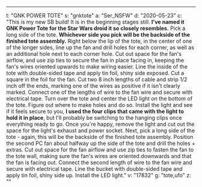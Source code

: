---
t: "GNK POWER TOTE"
s: "gnktote"
a: "Ser_NSFW"
d: "2020-05-23"
c: "This is my new SB build! It is in the beginning stages still. <strong>I've named it GNK Power Tote for the Star Wars droid it so closely resembles.</strong>
  Pick a long side of the tote. <strong>Whichever side you pick will be the backside of the finished tote assembly.</strong> Right below the lip of the tote, in the center of one of the longer sides, line up the fan and drill holes for each corner, as well as an additional hole next to each corner hole. Cut out space for the fan's airflow, and use zip ties to secure the fan in place facing in, keeping the fan's wires oriented upwards to make wiring easier. Line the inside of the tote with double-sided tape and apply tin foil, shiny side exposed. Cut a square in the foil for the fan. Cut two 8 inch lengths of cable and strip 1/2 inch off the ends, marking one of the wires as positive if it isn't clearly marked. Connect one of the lengths of wire to the fan wire and secure with electrical tape.
  Turn over the tote and center the LED light on the bottom of the tote. Figure out where to make holes and do so. Install the light and see if it feels secure to you, <strong>I used the four clips that came with the light to hold it in place</strong>, but I'll probably be switching to the hanging clips once everything ready to go. Once you're happy, remove the light and cut out the space for the light's exhaust and power socket. Next, pick a long side of the tote - again, this will be the backside of the finished tote assembly. Position the second PC fan about halfway up the side of the tote and drill the holes + extras. Cut out space for the fan airflow and use zip ties to fasten the fan to the tote wall, making sure the fan's wires are oriented downwards and that the fan is facing out. Connect the second length of wire to the fan wire and secure with electrical tape. Line the bucket with double-sided tape and apply tin foil, shiny side up. Install the LED light."
v: "17832"
g: "tote,ufo"
z: ""
